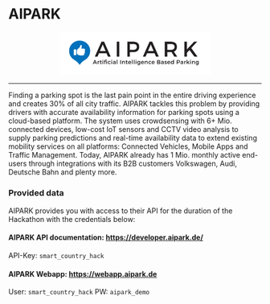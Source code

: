 # AIPARK

<div align="center">
  <img src="./logo_light.png" width="300px"/>
</div>

---------

Finding a parking spot is the last pain point in the entire driving experience and creates 30% of all city traffic. AIPARK tackles this problem by providing drivers with accurate availability information for parking spots using a cloud-based platform. The system uses crowdsensing with 6+ Mio. connected devices, low-cost IoT sensors and CCTV video analysis to supply parking predictions and real-time availability data to extend existing mobility services on all platforms: Connected Vehicles, Mobile Apps and Traffic Management. Today, AIPARK already has 1 Mio. monthly active end-users through integrations with its B2B customers Volkswagen, Audi, Deutsche Bahn and plenty more.

### Provided data

AIPARK provides you with access to their API for the duration of the Hackathon with the credentials below:

#### AIPARK API documentation: <https://developer.aipark.de/>

API-Key: `smart_country_hack`

#### AIPARK Webapp: <https://webapp.aipark.de>

User: `smart_country_hack`
PW: `aipark_demo`
